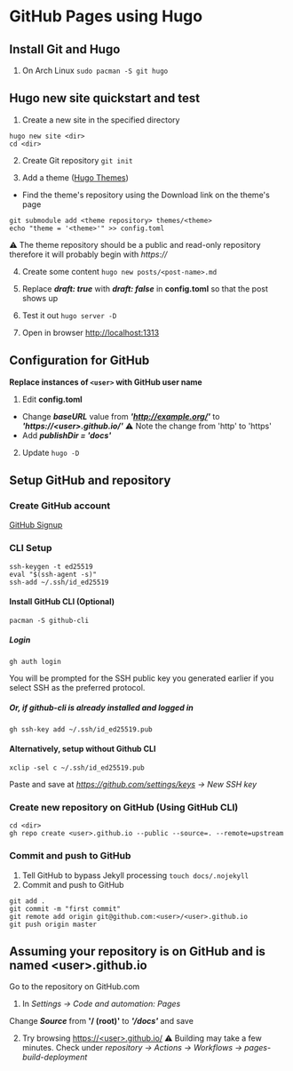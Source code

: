 # GitHub Pages using Hugo 

## Install Git and Hugo
1. On Arch Linux
`sudo pacman -S git hugo`

## Hugo new site quickstart and test
1. Create a new site in the specified directory
```
hugo new site <dir>
cd <dir>
```

2. Create Git repository
`git init`

3. Add a theme ([Hugo Themes](https://themes.gohugo.io/))
- Find the theme's repository using the Download link on the theme's page
```
git submodule add <theme repository> themes/<theme>
echo "theme = '<theme>'" >> config.toml
```
:warning: The theme repository should be a public and read-only repository therefore it will probably begin with *https://*

4. Create some content
`hugo new posts/<post-name>.md`

5. Replace ***draft: true*** with ***draft: false*** in **config.toml** so that the post shows up

6. Test it out
`hugo server -D`

7. Open in browser
[http://localhost:1313](http://localhost:1313)

## Configuration for GitHub
**Replace instances of `<user>` with GitHub user name**
1.  Edit **config.toml**
 - Change ***baseURL*** value from ***'http://example.org/'*** to ***'https://\<user\>.github.io/'***
 :warning: Note the change from 'http' to 'https'
 - Add ***publishDir = 'docs'***
2. Update
`hugo -D`

## Setup GitHub and repository
### Create GitHub account
[GitHub Signup](https://github.com/signup)

### CLI Setup
```
ssh-keygen -t ed25519
eval "$(ssh-agent -s)"
ssh-add ~/.ssh/id_ed25519
```

#### Install GitHub CLI (Optional)
`pacman -S github-cli`

##### Login
`gh auth login`

You will be prompted for the SSH public key you generated earlier if you select SSH as the preferred protocol.

##### Or, if github-cli is already installed and logged in

`gh ssh-key add ~/.ssh/id_ed25519.pub`


#### Alternatively, setup without Github CLI

`xclip -sel c ~/.ssh/id_ed25519.pub`

Paste and save at *https://github.com/settings/keys -> New SSH key*

### Create new repository on GitHub (Using GitHub CLI)
```
cd <dir>
gh repo create <user>.github.io --public --source=. --remote=upstream
```

### Commit and push to GitHub
1. Tell GitHub to bypass Jekyll processing
`touch docs/.nojekyll`
2. Commit and push to GitHub
```
git add .
git commit -m "first commit"
git remote add origin git@github.com:<user>/<user>.github.io
git push origin master
```


## Assuming your repository is on GitHub and is named \<user\>.github.io
Go to the repository on GitHub.com

1. In *Settings -> Code and automation: Pages*

Change ***Source*** from **'/ (root)'** to ***'/docs'*** and save


2. Try browsing [https://\<user\>.github.io/](https://\<user\>.github.io/)
:warning: Building may take a few minutes. Check under *repository -> Actions -> Workflows -> 
pages-build-deployment*
